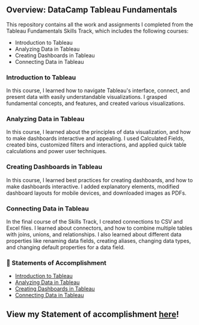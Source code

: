 ## Overview: DataCamp Tableau Fundamentals
This repository contains all the work and assignments I completed from the Tableau Fundamentals Skills Track, which includes the following courses:

- Introduction to Tableau
- Analyzing Data in Tableau
- Creating Dashboards in Tableau
- Connecting Data in Tableau

### Introduction to Tableau
In this course, I learned how to navigate Tableau's interface, connect, and present data with easily understandable visualizations. I grasped fundamental concepts, and features, and created various visualizations.

### Analyzing Data in Tableau
In this course, I learned about the principles of data visualization, and how to make dashboards interactive and appealing. I used Calculated Fields, created bins, customized filters and interactions, and applied quick table calculations and power user techniques.    

### Creating Dashboards in Tableau
In this course, I learned best practices for creating dashboards, and how to make dashboards interactive. I added explanatory elements, modified dashboard layouts for mobile devices, and downloaded images as PDFs.

### Connecting Data in Tableau
In the final course of the Skills Track, I created connections to CSV and Excel files. I learned about connectors, and how to combine multiple tables with joins, unions, and relationships. I also learned about different data properties like renaming data fields, creating aliases, changing data types, and changing default properties for a data field.
  
### 📃 Statements of Accomplishment
- [Introduction to Tableau](https://github.com/englands/Tableau/blob/main/DataCamp/Tableau%20Fundamentals/Statements%20of%20Accomplishment/1.%20Introduction%20to%20Tableau%20Statement%20of%20Accomplishment.pdf)
- [Analyzing Data in Tableau](https://github.com/englands/Tableau/blob/main/DataCamp/Tableau%20Fundamentals/Statements%20of%20Accomplishment/2.%20Analyzing%20Data%20in%20Tableau%20Statement%20of%20Accomplishment.pdf)
- [Creating Dashboards in Tableau](https://github.com/englands/Tableau/blob/main/DataCamp/Tableau%20Fundamentals/Statements%20of%20Accomplishment/3.%20Creating%20Dashboards%20in%20Tableau%20Statement%20of%20Accomplishment.pdf)
- [Connecting Data in Tableau](https://github.com/englands/Tableau/blob/main/DataCamp/Tableau%20Fundamentals/Statements%20of%20Accomplishment/4.%20Connecting%20Data%20in%20Tableau.pdf)

## View my Statement of accomplishment [here](https://github.com/englands/Tableau/blob/main/DataCamp/Tableau%20Fundamentals/Statements%20of%20Accomplishment/Tableau%20Fundamentals%20Statement%20of%20Accomplishment.pdf)!
